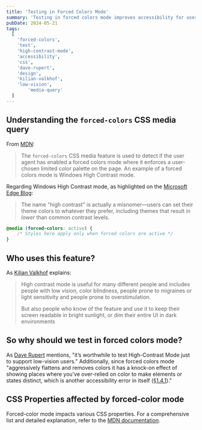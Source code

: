 ```yaml
---
title: 'Testing in Forced Colors Mode'
summary: 'Testing in forced colors mode improves accessibility for users and reveals design flaws, such as excessive reliance on color cues.'
pubDate: 2024-05-21
tags:
  [
    'forced-colors',
    'test',
    'high-contrast-mode',
    'accessibility',
    'css',
    'dave-rupert',
    'design',
    'kilian-valkhof',
    'low-vision',
		'media-query'
  ]
---
```


## Understanding the `forced-colors` CSS media query

From [MDN](https://developer.mozilla.org/en-US/docs/Web/CSS/@media/forced-colors):

> The `forced-colors` CSS media feature is used to detect if the user agent has enabled a forced colors mode where it enforces a user-chosen limited color palette on the page. An example of a forced colors mode is Windows High Contrast mode.

Regarding Windows High Contrast mode, as highlighted on the [Microsoft Edge Blog](https://blogs.windows.com/msedgedev/2020/09/17/styling-for-windows-high-contrast-with-new-standards-for-forced-colors/):

> The name "high contrast" is actually a misnomer—users can set their theme colors to whatever they prefer, including themes that result in _lower_ than common contrast levels.

```css
@media (forced-colors: active) {
	/* Styles here apply only when forced colors are active */
}
```

## Who uses this feature?

As [Kilian Valkhof](https://polypane.app/blog/forced-colors-explained-a-practical-guide/) explains:

> High contrast mode is useful for many different people and includes people with low vision, color blindness, people prone to migraines or light sensitivity and people prone to overstimulation.
>
> But also people who know of the feature and use it to keep their screen readable in bright sunlight, or dim their entire UI in dark environments

## So why should we test in forced colors mode?

As [Dave Rupert](https://frontendmasters.com/blog/you-want-border-color-transparent-not-border-none/#testing-forced-colors) mentions, "it’s worthwhile to test High-Contrast Mode just to support low-vision users." Additionally, since forced colors mode "aggressively flattens and removes colors it has a knock-on effect of showing places where you’ve over-relied on color to make elements or states distinct, which is another accessibility error in itself ([§1.4.1](https://www.w3.org/WAI/WCAG21/Understanding/use-of-color.html))."

## CSS Properties affected by forced-color mode

Forced-color mode impacts various CSS properties. For a comprehensive list and detailed explanation, refer to the [MDN documentation](https://developer.mozilla.org/en-US/docs/Web/CSS/@media/forced-colors#properties_affected_by_forced-color_mode).
